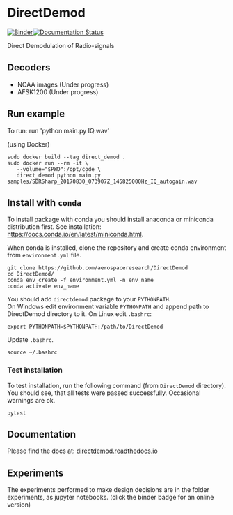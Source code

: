 # DirectDemod

[![Binder](https://mybinder.org/badge.svg)](https://mybinder.org/v2/gh/aerospaceresearch/DirectDemod/Vinay_dev)[![Documentation Status](https://readthedocs.org/projects/directdemod/badge/?version=vinay_dev)](http://directdemod.readthedocs.io/en/vinay_dev/?badge=vinay_dev)

Direct Demodulation of Radio-signals

## Decoders
* NOAA images (Under progress)
* AFSK1200 (Under progress)

## Run example
To run: run 'python main.py IQ.wav'

(using Docker)

```
sudo docker build --tag direct_demod .
sudo docker run --rm -it \
   --volume="$PWD":/opt/code \
   direct_demod python main.py samples/SDRSharp_20170830_073907Z_145825000Hz_IQ_autogain.wav
```

## Install with `conda`


To install package with conda you should install anaconda or miniconda distribution first.
See installation: https://docs.conda.io/en/latest/miniconda.html.

When conda is installed, clone the repository and create conda environment from `environment.yml` file.

```
git clone https://github.com/aerospaceresearch/DirectDemod
cd DirectDemod/
conda env create -f environment.yml -n env_name
conda activate env_name
```

You should add `directdemod` package to your `PYTHONPATH`. 
<br>
On Windows edit environment variable `PYTHONPATH` and append path to DirectDemod directory to it.
On Linux edit `.bashrc`:

```
export PYTHONPATH=$PYTHONPATH:/path/to/DirectDemod
```

Update `.bashrc`.

```
source ~/.bashrc
```

### Test installation

To test installation, run the following command (from `DirectDemod` directory). You should see, that all
tests were passed successfully. Occasional warnings are ok.

```
pytest
```

## Documentation
Please find the docs at: [directdemod.readthedocs.io](https://directdemod.readthedocs.io)

## Experiments
The experiments performed to make design decisions are in the folder experiments, as jupyter notebooks. (click the binder badge for an online version)
